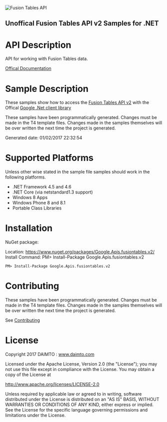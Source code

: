 ﻿![Fusion Tables API](https://www.gstatic.com/images/branding/product/1x/googleg_32dp.png)

## Unoffical Fusion Tables API v2 Samples for .NET  ##

API Description
=============

API for working with Fusion Tables data.

[Offical Documentation](https://developers.google.com/fusiontables)

Sample Description
=============

These samples show how to access the [Fusion Tables API v2](https://developers.google.com/fusiontables) with the Offical [Google .Net client library](https://github.com/google/google-api-dotnet-client)

These samples have been programmatically generated. Changes must be made in the T4 template files. Changes made in the samples themselves will be over written the next time the project is generated.

Generated date: 01/02/2017 22:32:54 

Supported Platforms
=================================

Unless other wise stated in the sample file samples should work in the following platforms.

* .NET Framework 4.5 and 4.6
* .NET Core (via netstandard1.3 support)
* Windows 8 Apps
* Windows Phone 8 and 8.1
* Portable Class Libraries

Installation
=================================

NuGet package:

Location: https://www.nuget.org/packages/Google.Apis.fusiontables.v2/ 
Install Command: PM>  Install-Package Google.Apis.fusiontables.v2

```
PM> Install-Package Google.Apis.fusiontables.v2
```

Contributing
=================================

These samples have been programmatically generated. Changes must be made in the T4 template files. Changes made in the samples themselves will be over written the next time the project is generated.

See [Contributing](CONTRIBUTING.md)

License
=================================

Copyright 2017 DAIMTO :  www.daimto.com

Licensed under the Apache License, Version 2.0 (the "License"); you may not use this file except in compliance with
the License. You may obtain a copy of the License at

http://www.apache.org/licenses/LICENSE-2.0

Unless required by applicable law or agreed to in writing, software distributed under the License is distributed on
an "AS IS" BASIS, WITHOUT WARRANTIES OR CONDITIONS OF ANY KIND, either express or implied. See the License for the
specific language governing permissions and limitations under the License.